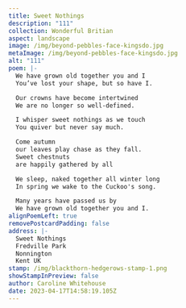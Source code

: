 ```yaml
---
title: Sweet Nothings
description: "111"
collection: Wonderful Britian
aspect: landscape
image: /img/beyond-pebbles-face-kingsdo.jpg
metaImage: /img/beyond-pebbles-face-kingsdo.jpg
alt: "111"
poem: |-
  We have grown old together you and I
  You’ve lost your shape, but so have I.

  Our crowns have become intertwined
  We are no longer so well-defined.

  I whisper sweet nothings as we touch
  You quiver but never say much.

  Come autumn
  our leaves play chase as they fall.
  Sweet chestnuts 
  are happily gathered by all

  We sleep, naked together all winter long
  In spring we wake to the Cuckoo's song.

  Many years have passed us by
  We have grown old together you and I.
alignPoemLeft: true
removePostcardPadding: false
address: |-
  Sweet Nothings
  Fredville Park
  Nonnington
  Kent UK
stamp: /img/blackthorn-hedgerows-stamp-1.png
showStampInPreview: false
author: Caroline Whitehouse
date: 2023-04-17T14:58:19.105Z
---
```

